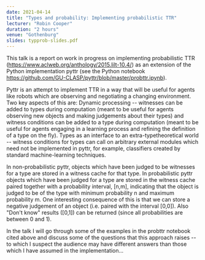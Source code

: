 ```yaml
---
date: 2021-04-14
title: "Types and probability: Implementing probabilistic TTR"
lecturer: "Robin Cooper"
duration: "2 hours"
venue: "Gothenburg"
slides: typprob-slides.pdf 
---
```

This talk is a report on work in progress on implementing probabilistic TTR (https://www.aclweb.org/anthology/2015.lilt-10.4/) as an extension of the Python implementation pyttr (see the Python notebook https://github.com/GU-CLASP/pyttr/blob/master/probttr.ipynb).

Pyttr is an attempt to implement TTR in a way that will be useful for agents like robots which are observing and negotiating a changing environment. Two key aspects of this are: Dynamic processing -- witnesses can be added to types during computation (meant to be useful for agents observing new objects and making judgements about their types) and witness conditions can be added to a type during computation (meant to be useful for agents engaging in a learning process and refining the definition of a type on the fly). Types as an interface to an extra-typetheoretical world -- witness conditions for types can call on arbitrary external modules which need not be implemented in pyttr, for example, classifiers created by standard machine-learning techniques.

In non-probabilistic pyttr, objects which have been judged to be witnesses for a type are stored in a witness cache for that type. In probabilistic pyttr objects which have been judged for a type are stored in the witness cache paired together with a probability interval, [n,m], indicating that the object is judged to be of the type with minimum probability n and maximum probability m. One interesting consequence of this is that we can store a negative judgement of an object (i.e. paired with the interval [0,0]). Also "Don't know" results ([0,1]) can be returned (since all probabilities are between 0 and 1).

In the talk I will go through some of the examples in the probttr notebook cited above and discuss some of the questions that this approach raises -- to which I suspect the audience may have different answers than those which I have assumed in the implementation...
